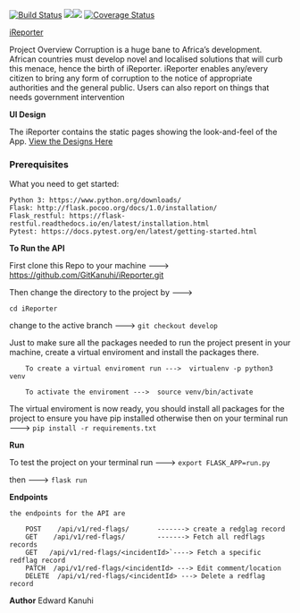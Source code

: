 
[![Build Status](https://travis-ci.org/GitKanuhi/iReporter.svg?branch=develop)](https://travis-ci.org/GitKanuhi/iReporter)
<a href="https://codeclimate.com/github/GitKanuhi/iReporter/maintainability"><img src="https://api.codeclimate.com/v1/badges/32b126fff4706fd89cc5/maintainability" /></a><a href="https://codeclimate.com/github/GitKanuhi/iReporter/test_coverage"><img src="https://api.codeclimate.com/v1/badges/32b126fff4706fd89cc5/test_coverage" /></a>
[![Coverage Status](https://coveralls.io/repos/github/GitKanuhi/iReporter/badge.svg)](https://coveralls.io/github/GitKanuhi/iReporter)

[iReporter](https://gitkanuhi.github.io/iReporter/)

Project Overview
Corruption is a huge bane to Africa’s development. African countries must develop novel and
localised solutions that will curb this menace, hence the birth of iReporter. iReporter enables
any/every citizen to bring any form of corruption to the notice of appropriate authorities and the
general public. Users can also report on things that needs government intervention

**UI Design**

The iReporter contains the static pages showing the look-and-feel of the App.
[View the Designs Here](https://gitkanuhi.github.io/iReporter/)

### Prerequisites
What you need to get started:
    
    Python 3: https://www.python.org/downloads/
    Flask: http://flask.pocoo.org/docs/1.0/installation/
    Flask_restful: https://flask-restful.readthedocs.io/en/latest/installation.html
    Pytest: https://docs.pytest.org/en/latest/getting-started.html

**To Run the API**

First clone this Repo to your machine --->
https://github.com/GitKanuhi/iReporter.git

Then change the directory to the project by --->

``` cd iReporter ```

change to the active branch ---> ``` git checkout develop ```


Just to make sure all the packages needed to run the project present in your machine, create a virtual enviroment and install the packages there.

        To create a virtual enviroment run --->  virtualenv -p python3 venv

        To activate the enviroment --->  source venv/bin/activate 

The virtual enviroment is now ready, you should install all packages for the project to ensure you have pip installed otherwise then on your terminal run --->  ``` pip install -r requirements.txt ```

**Run**

To test the project on your terminal run --->   ``` export FLASK_APP=run.py ```

then ---> ``` flask run ```


**Endpoints**

    the endpoints for the API are

        POST    /api/v1/red-flags/       -------> create a redglag record
        GET    /api/v1/red-flags/        -------> Fetch all redflags records
        GET   /api/v1/red-flags/<incidentId>`----> Fetch a specific redflag record
        PATCH  /api/v1/red-flags/<incidentId> ---> Edit comment/location 
        DELETE  /api/v1/red-flags/<incidentId> ---> Delete a redflag record
  
  **Author**
  Edward Kanuhi
